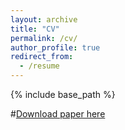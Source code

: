 ```yaml
---
layout: archive
title: "CV"
permalink: /cv/
author_profile: true
redirect_from:
  - /resume
---
```


{% include base_path %}


#[Download paper here](http://academicpages.github.io/files/Haarika_Manda_CV_website.pdf)

